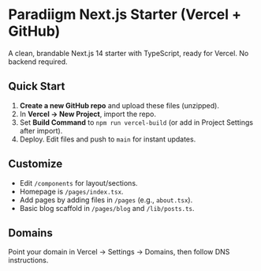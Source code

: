 # Paradiigm Next.js Starter (Vercel + GitHub)

A clean, brandable Next.js 14 starter with TypeScript, ready for Vercel. No backend required.

## Quick Start
1. **Create a new GitHub repo** and upload these files (unzipped).
2. In **Vercel → New Project**, import the repo.
3. Set **Build Command** to `npm run vercel-build` (or add in Project Settings after import).
4. Deploy. Edit files and push to `main` for instant updates.

## Customize
- Edit `/components` for layout/sections.
- Homepage is `/pages/index.tsx`.
- Add pages by adding files in `/pages` (e.g., `about.tsx`).
- Basic blog scaffold in `/pages/blog` and `/lib/posts.ts`.

## Domains
Point your domain in Vercel → Settings → Domains, then follow DNS instructions.
